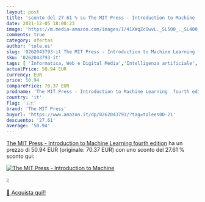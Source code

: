 ```yaml
---
layout: post
title: 'sconto del 27.61 % su The MIT Press - Introduction to Machine   '
date: 2021-12-05 18:00:23
image: 'https://m.media-amazon.com/images/I/41XWqZcIwvL._SL500_._SL400_.jpg'
comments: true
category: ofertas
author: 'tole.es'
slug: '0262043793-it The MIT Press - Introduction to Machine Learning fourth...'
sku: '0262043793-it'
tags: [ 'Informatica, Web e Digital Media','Intelligenza artificiale','Libri','Libri universitari','Libri universitari informatica','Scienza dei calcolatori','the mit press', ]
actualPrice: 50.94 EUR
currency: EUR
price: 50.94
comparePrice: 70.37 EUR
prodname: 'The MIT Press - Introduction to Machine Learning  fourth edition'
country: 'it'
flag: '🇮🇹'
brand: 'The MIT Press'
buyurl: 'https://www.amazon.it/dp/0262043793/?tag=tolees00-21'
descuento: '27.61'
average: '50.94'
---
```


[The MIT Press - Introduction to Machine Learning  fourth edition](https://www.amazon.it/dp/0262043793/?tag=tolees00-21) ha un prezzo di 50.94 EUR (originale: 70.37 EUR) con uno sconto del 27.61 % sconto qui:

[![The MIT Press - Introduction to Machine ](https://m.media-amazon.com/images/I/41XWqZcIwvL._SL500_._SL400_.jpg)](https://www.amazon.it/dp/0262043793/?tag=tolees00-21)

ℹ️:


[🛒 Acquista qui!!](https://www.amazon.it/dp/0262043793/?tag=tolees00-21)
